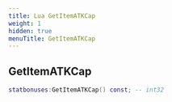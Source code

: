 ```yaml
---
title: Lua GetItemATKCap
weight: 1
hidden: true
menuTitle: GetItemATKCap
---
```

## GetItemATKCap
```lua
statbonuses:GetItemATKCap() const; -- int32
```